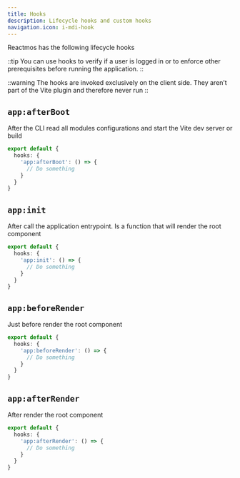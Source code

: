 ```yaml
---
title: Hooks
description: Lifecycle hooks and custom hooks
navigation.icon: i-mdi-hook
---
```


Reactmos has the following lifecycle hooks

::tip
You can use hooks to verify if a user is logged in or to enforce other prerequisites before running the application.
::

::warning
The hooks are invoked exclusively on the client side. They aren’t part of the Vite plugin and therefore never run 
::

## `app:afterBoot`

After the CLI read all modules configurations and start the Vite dev server or build

```ts [module.config.ts]
export default {
  hooks: {
    'app:afterBoot': () => {
      // Do something
    }
  }
}
```

## `app:init`

After call the application entrypoint. Is a function that will render the root component

```ts [module.config.ts]
export default {
  hooks: {
    'app:init': () => {
      // Do something
    }
  }
}
```

## `app:beforeRender`

Just before render the root component

```ts [module.config.ts]
export default {
  hooks: {
    'app:beforeRender': () => {
      // Do something
    }
  }
}
```

## `app:afterRender`

After render the root component

```ts [module.config.ts]
export default {
  hooks: {
    'app:afterRender': () => {
      // Do something
    }
  }
}
```
